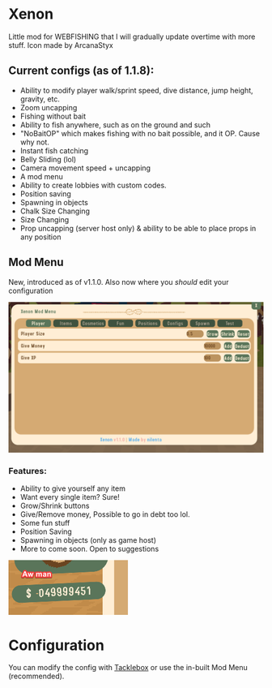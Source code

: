 # Xenon

Little mod for WEBFISHING that I will gradually update overtime with more stuff. Icon made by ArcanaStyx

## Current configs (as of 1.1.8):
- Ability to modify player walk/sprint speed, dive distance, jump height, gravity, etc.
- Zoom uncapping
- Fishing without bait
- Ability to fish anywhere, such as on the ground and such
- "NoBaitOP" which makes fishing with no bait possible, and it OP. Cause why not.
- Instant fish catching
- Belly Sliding (lol)
- Camera movement speed + uncapping
- A mod menu
- Ability to create lobbies with custom codes.
- Position saving
- Spawning in objects
- Chalk Size Changing
- Size Changing
- Prop uncapping (server host only) & ability to be able to place props in any position

## Mod Menu

New, introduced as of v1.1.0. Also now where you *should* edit your configuration

![mod menu](https://github.com/nilenta/data/blob/main/windows-352-editor-64bit_ZBs8u9MnVS.png?raw=true)

### Features:
- Ability to give yourself any item
- Want every single item? Sure!
- Grow/Shrink buttons
- Give/Remove money, Possible to go in debt too lol.
- Some fun stuff
- Position Saving
- Spawning in objects (only as game host)
- More to come soon. Open to suggestions

![Aw man](https://raw.githubusercontent.com/nilenta/data/refs/heads/main/eAc6esdzZ6.png)

# Configuration

You can modify the config with [Tacklebox](https://github.com/puppy-girl/TackleBox) or use the in-built Mod Menu (recommended).
